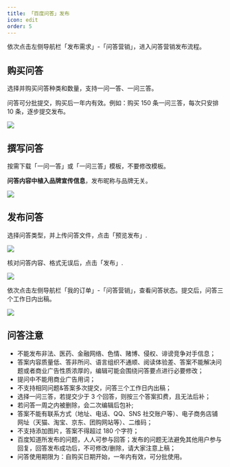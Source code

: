 ```yaml
---
title: 「百度问答」发布
icon: edit
order: 5
---
```


依次点击左侧导航栏「发布需求」-「问答营销」，进入问答营销发布流程。

## 购买问答

选择并购买问答种类和数量，支持一问一答、一问三答。

问答可分批提交，购买后一年内有效。例如：购买 150 条一问三答，每次只安排 10 条，逐步提交发布。

![](http://tc.seoipo.com/20200810112133.png)

## 撰写问答

按需下载「一问一答」或「一问三答」模板，不要修改模板。

**问答内容中植入品牌宣传信息**，发布昵称与品牌无关。

![](http://tc.seoipo.com/20200117184207.png)

## 发布问答

选择问答类型，并上传问答文件，点击「预览发布」.

![](http://tc.seoipo.com/20200117172939.png)

核对问答内容、格式无误后，点击「发布」.

![](http://tc.seoipo.com/20200117173546.png)

依次点击左侧导航栏「我的订单」-「问答营销」，查看问答状态。提交后，问答三个工作日内出稿。

![](http://tc.seoipo.com/20200117184826.png)

## 问答注意

- 不能发布非法、医药、金融网络、色情、赌博、侵权、诽谤竞争对手信息；
- 答案内容质量低、答非所问、语言组织不通顺、阅读体验差、答案不能解决问题或者商业广告性质浓厚的，编辑可能会围绕问答要点进行必要修改；
- 提问中不能用商业广告用词；
- 不支持相同问题&答案多次提交，问答三个工作日内出稿；
- 选择一问三答，若提交少于 3 个回答，则按三个答案扣费，且无法后补；
- 若问答一周之内被删除，会二次编辑后包补;
- 答案不能有联系方式（地址、电话、QQ、SNS 社交账户等）、电子商务店铺网址（天猫、淘宝、京东、团购网站等）、二维码；
- 不支持添加图片，答案不得超过 180 个字符；
- 百度知道所发布的问题，人人可参与回答；发布的问题无法避免其他用户参与回复，回答发布成功后，不可修改/删除，请大家注意上稿；
- 问答使用期限为：自购买日期开始，一年内有效，可分批使用。

